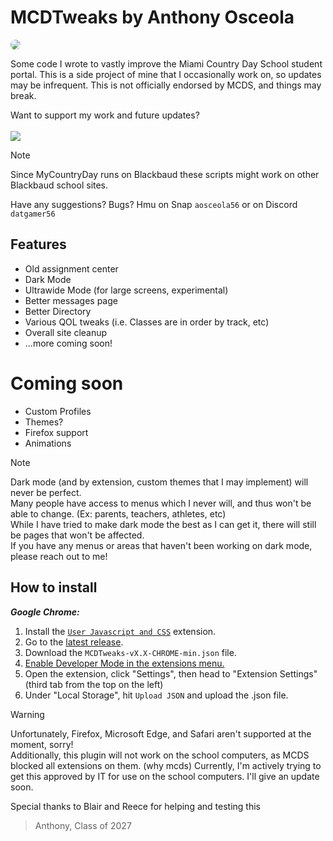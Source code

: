 # MCDTweaks by Anthony Osceola
<img src="https://i.ibb.co/G9KZJ8z/Screenshot-2024-08-31-005916.png" style="text-align: center; border-radius: 10px;">

Some code I wrote to vastly improve the Miami Country Day School student portal.
This is a side project of mine that I occasionally work on, so updates may be infrequent.
This is not officially endorsed by MCDS, and things may break.

Want to support my work and future updates? <br /><br />
<a href="https://www.buymeacoffee.com/aosceola56"><img src="https://img.buymeacoffee.com/button-api/?text=pay me fr&emoji=:pray:&slug=aosceola56&button_colour=5F7FFF&font_colour=ffffff&font_family=Cookie&outline_colour=000000&coffee_colour=FFDD00" /></a>

> [!NOTE]
> Since MyCountryDay runs on Blackbaud these scripts might work on other Blackbaud school sites.

Have any suggestions? Bugs? Hmu on Snap `aosceola56` or on Discord `datgamer56`

## Features

- Old assignment center
- Dark Mode
- Ultrawide Mode (for large screens, experimental)
- Better messages page
- Better Directory
- Various QOL tweaks (i.e. Classes are in order by track, etc)
- Overall site cleanup
- ...more coming soon!

# Coming soon
- Custom Profiles
- Themes?
- Firefox support
- Animations

> [!NOTE]
> Dark mode (and by extension, custom themes that I may implement) will never be perfect. <br />
> Many people have access to menus which I never will, and thus won't be able to change. (Ex: parents, teachers, athletes, etc) <br />
> While I have tried to make dark mode the best as I can get it, there will still be pages that won't be affected. <br />
> If you have any menus or areas that haven't been working on dark mode, please reach out to me! <br />

## How to install

***Google Chrome:***

1. Install the [`User Javascript and CSS`](https://chromewebstore.google.com/detail/user-javascript-and-css/nbhcbdghjpllgmfilhnhkllmkecfmpld?hl=en&pli=1) extension.
2. Go to the [latest release](https://github.com/aosceola27/MCDTweaks/releases/latest).
3. Download the `MCDTweaks-vX.X-CHROME-min.json` file.
4. [Enable Developer Mode in the extensions menu.](https://developer.chrome.com/docs/extensions/reference/api/userScripts?hl=en#developer_mode_for_extension_users)
5. Open the extension, click "Settings", then head to "Extension Settings" (third tab from the top on the left)
6. Under "Local Storage", hit `Upload JSON` and upload the .json file.

> [!WARNING]
> Unfortunately, Firefox, Microsoft Edge, and Safari aren't supported at the moment, sorry! <br />
> Additionally, this plugin will not work on the school computers, as MCDS blocked all extensions on them. (why mcds)
> Currently, I'm actively trying to get this approved by IT for use on the school computers. I'll give an update soon.

Special thanks to Blair and Reece for helping and testing this
> Anthony, Class of 2027

